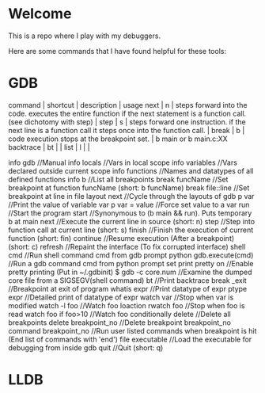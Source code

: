 # Welcome

This is a repo where I play with my debuggers.

Here are some commands that I have found helpful for these tools:

# GDB

command | shortcut | description | usage
next | n | steps forward into the code. executes the entire function if the next statement is a function call. (see dichotomy with step) |
step | s | steps forward one instruction. if the next line is a function call it steps once into the function call. |
break | b | code execution stops at the breakpoint set. | b main or b main.c:XX
backtrace | bt | | 
list | l | |

info gdb  					//Manual
info locals 				        //Vars in local scope
info variables				//Vars declared outside current scope
info functions				//Names and datatypes of all defined functions
info b 						//List all breakpoints
break funcName				//Set breakpoint at function funcName (short: b funcName)
break file::line			        //Set breakpoint at line in file
layout next					//Cycle through the layouts of gdb
p var 						//Print the value of variable var
p var = value 			        	//Force set value to a var
run 						        //Start the program
start 						//Synonymous to (b main && run). Puts temporary b at main
next 						//Execute the current line in source (short: n)
step 						//Step into function call at current line (short: s)
finish						//Finish the execution of current function (short: fin)
continue					//Resume execution (After a breakpoint) (short: c)
refresh 					        //Repaint the interface (To fix corrupted interface)
shell cmd 					//Run shell command cmd from gdb prompt
python gdb.execute(cmd)		//Run a gdb command cmd from python prompt
set print pretty on			//Enable pretty printing
							  (Put in ~/.gdbinit)
$ gdb -c core.num			//Examine the dumped core file from a SIGSEGV(shell command)
bt							//Print backtrace
break _exit 				        //Breakpoint at exit of program
whatis expr					//Print datatype of expr
ptype expr					//Detailed print of datatype of expr
watch var 					//Stop when var is modified
watch -l foo				        //Watch foo loaction
rwatch foo					//Stop when foo is read
watch foo if foo>10			//Watch foo conditionally
delete						//Delete all breakpoints
delete breakpoint_no		        //Delete breakpoint breakpoint_no
command breakpoint_no		//Run user listed commands when breakpoint is hit
							  (End list of commands with 'end')
file executable 			        //Load the executable for debugging from inside gdb
quit						        //Quit (short: q)


# LLDB
